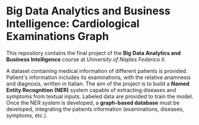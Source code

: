# Big Data Analytics and Business Intelligence: Cardiological Examinations Graph
This repository contains the final project of the **Big Data Analytics and Business Intelligence** course at *University of Naples Federico II*.

A dataset containing medical information of different patients is provided. Patient's information includes its examinations, with the relative anamnesis and diagnosis, written in Italian.
The aim of the project is to build a **Named Entity Recognition (NER)** system capable of extracting diseases and symptoms from textual inputs. Labeled data are provided to train the model.
Once the NER system is developed, a **graph-based database** must be developed, integrating the patients information (examinations, diseases, symptoms, etc.).
